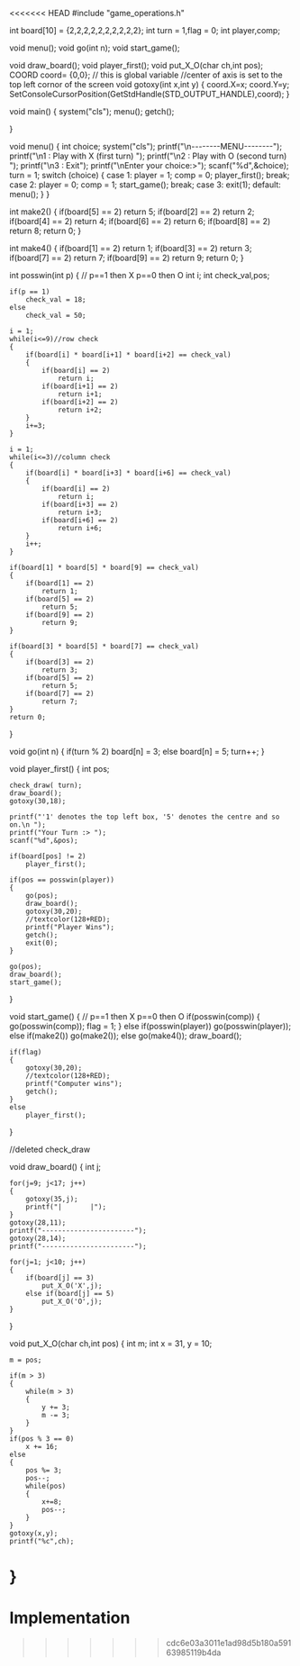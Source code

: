 <<<<<<< HEAD
#include "game_operations.h"

int board[10] = {2,2,2,2,2,2,2,2,2,2};
int turn = 1,flag = 0;
int player,comp;

void menu();
void go(int n);
void start_game();

void draw_board();
void player_first();
void put_X_O(char ch,int pos);
COORD coord= {0,0}; // this is global variable
//center of axis is set to the top left cornor of the screen
void gotoxy(int x,int y)
{
    coord.X=x;
    coord.Y=y;
    SetConsoleCursorPosition(GetStdHandle(STD_OUTPUT_HANDLE),coord);
}


void main()
{
    system("cls");
    menu();
    getch();

}

void menu()
{
    int choice;
    system("cls");
    printf("\n--------MENU--------");
    printf("\n1 : Play with X (first turn) ");
    printf("\n2 : Play with O (second turn) ");
    printf("\n3 : Exit");
    printf("\nEnter your choice:>");
    scanf("%d",&choice);
    turn = 1;
    switch (choice)
    {
    case 1:
        player = 1;
        comp = 0;
        player_first();
        break;
    case 2:
        player = 0;
        comp = 1;
        start_game();
        break;
    case 3:
        exit(1);
    default:
        menu();
    }
}

int make2()
{
    if(board[5] == 2)
        return 5;
    if(board[2] == 2)
        return 2;
    if(board[4] == 2)
        return 4;
    if(board[6] == 2)
        return 6;
    if(board[8] == 2)
        return 8;
    return 0;
}

int make4()
{
    if(board[1] == 2)
        return 1;
    if(board[3] == 2)
        return 3;
    if(board[7] == 2)
        return 7;
    if(board[9] == 2)
        return 9;
    return 0;
}

int posswin(int p)
{
// p==1 then X   p==0  then  O
    int i;
    int check_val,pos;

    if(p == 1)
        check_val = 18;
    else
        check_val = 50;

    i = 1;
    while(i<=9)//row check
    {
        if(board[i] * board[i+1] * board[i+2] == check_val)
        {
            if(board[i] == 2)
                return i;
            if(board[i+1] == 2)
                return i+1;
            if(board[i+2] == 2)
                return i+2;
        }
        i+=3;
    }

    i = 1;
    while(i<=3)//column check
    {
        if(board[i] * board[i+3] * board[i+6] == check_val)
        {
            if(board[i] == 2)
                return i;
            if(board[i+3] == 2)
                return i+3;
            if(board[i+6] == 2)
                return i+6;
        }
        i++;
    }

    if(board[1] * board[5] * board[9] == check_val)
    {
        if(board[1] == 2)
            return 1;
        if(board[5] == 2)
            return 5;
        if(board[9] == 2)
            return 9;
    }

    if(board[3] * board[5] * board[7] == check_val)
    {
        if(board[3] == 2)
            return 3;
        if(board[5] == 2)
            return 5;
        if(board[7] == 2)
            return 7;
    }
    return 0;
}

void go(int n)
{
    if(turn % 2)
        board[n] = 3;
    else
        board[n] = 5;
    turn++;
}

void player_first()
{
    int pos;

    check_draw( turn);
    draw_board();
    gotoxy(30,18);

    printf("'1' denotes the top left box, '5' denotes the centre and so on.\n ");
    printf("Your Turn :> ");
    scanf("%d",&pos);

    if(board[pos] != 2)
        player_first();

    if(pos == posswin(player))
    {
        go(pos);
        draw_board();
        gotoxy(30,20);
        //textcolor(128+RED);
        printf("Player Wins");
        getch();
        exit(0);
    }

    go(pos);
    draw_board();
    start_game();
}

void start_game()
{
// p==1 then X   p==0  then  O
    if(posswin(comp))
    {
        go(posswin(comp));
        flag = 1;
    }
    else if(posswin(player))
        go(posswin(player));
    else if(make2())
        go(make2());
    else
        go(make4());
    draw_board();

    if(flag)
    {
        gotoxy(30,20);
        //textcolor(128+RED);
        printf("Computer wins");
        getch();
    }
    else
        player_first();
}

//deleted check_draw



void draw_board()
{
    int j;

    for(j=9; j<17; j++)
    {
        gotoxy(35,j);
        printf("|       |");
    }
    gotoxy(28,11);
    printf("-----------------------");
    gotoxy(28,14);
    printf("-----------------------");

    for(j=1; j<10; j++)
    {
        if(board[j] == 3)
            put_X_O('X',j);
        else if(board[j] == 5)
            put_X_O('O',j);
    }
}

void put_X_O(char ch,int pos)
{
    int m;
    int x = 31, y = 10;

    m = pos;

    if(m > 3)
    {
        while(m > 3)
        {
            y += 3;
            m -= 3;
        }
    }
    if(pos % 3 == 0)
        x += 16;
    else
    {
        pos %= 3;
        pos--;
        while(pos)
        {
            x+=8;
            pos--;
        }
    }
    gotoxy(x,y);
    printf("%c",ch);
    
}
=======
# Implementation


>>>>>>> cdc6e03a3011e1ad98d5b180a59163985119b4da

